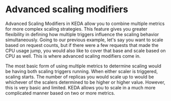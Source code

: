 # Advanced scaling modifiers

Advanced Scaling Modifiers in KEDA allow you to combine multiple metrics for more complex scaling strategies. This feature gives you greater flexibility in defining how multiple triggers influence the scaling behavior simultaneously. Going to our previous example, let's say you want to scale based on request counts, but if there were a few requests that made the CPU usage jump, you would also like to cover that base and scale based on CPU as well. This is where advanced scaling modifiers come in.

The most basic form of using multiple metrics to determine scaling would be having both scaling triggers running. When either scaler is triggered, scaling starts. The number of replicas you would scale up to would be whichever of the scalers determined to be higher or higher value. However, this is very basic and limited. KEDA allows you to scale in a much more complicated manner based on two or more metrics.